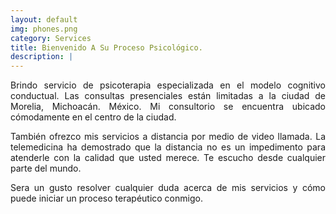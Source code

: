 ```yaml
---
layout: default
img: phones.png
category: Services
title: Bienvenido A Su Proceso Psicológico.
description: |
---
```

<div align="justify">
<p>Brindo servicio de psicoterapia especializada en el modelo cognitivo conductual. Las consultas presenciales están limitadas a la ciudad de Morelia, Michoacán. México. Mi consultorio se encuentra ubicado cómodamente en el centro de la ciudad.</p>

<p>También ofrezco mis servicios a distancia por medio de video llamada. La telemedicina ha demostrado que la distancia no es un impedimento para atenderle con la calidad que usted merece. Te escucho desde cualquier parte del mundo.</p>

<p>Sera un gusto resolver cualquier duda acerca de mis servicios y cómo puede iniciar un proceso terapéutico conmigo.</p>
</div>
